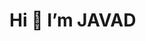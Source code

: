 

# Hi 👋 I’m JAVAD

<!---
javaadde/javaadde is a ✨ special ✨ repository because its `README.md` (this file) appears on your GitHub profile.
You can click the Preview link to take a look at your changes.
--->
